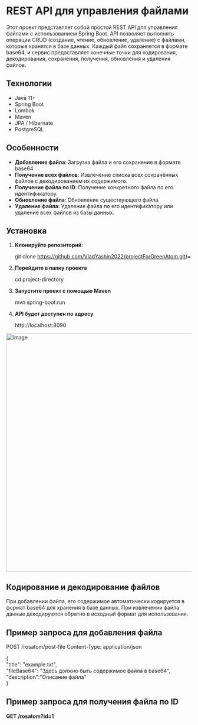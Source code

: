# REST API для управления файлами

Этот проект представляет собой простой REST API для управления файлами с использованием Spring Boot. API позволяет выполнять операции CRUD (создание, чтение, обновление, удаление) с файлами, которые хранятся в базе данных. Каждый файл сохраняется в формате base64, и сервис предоставляет конечные точки для кодирования, декодирования, сохранения, получения, обновления и удаления файлов.

## Технологии

- Java 11+
- Spring Boot
- Lombok
- Maven
- JPA / Hibernate
- PostgreSQL

## Особенности

- **Добавление файла**: Загрузка файла и его сохранение в формате base64.
- **Получение всех файлов**: Извлечение списка всех сохранённых файлов с декодированием их содержимого.
- **Получение файла по ID**: Получение конкретного файла по его идентификатору.
- **Обновление файла**: Обновление существующего файла.
- **Удаление файла**: Удаление файла по его идентификатору или удаление всех файлов из базы данных.

## Установка

1. **Клонируйте репозиторий**:

   git clone https://github.com/VladYashin2022/projectForGreenAtom.git)=

2. **Перейдите в папку проекта**

   cd project-directory

3. **Запустите проект с помощью Maven**

   mvn spring-boot:run

4. **API будет доступен по адресу**

   http://localhost:8090


<img width="644" alt="image" src="https://github.com/user-attachments/assets/0e5c50d6-d37e-4946-afa0-af24698f075e">

## Кодирование и декодирование файлов

При добавлении файла, его содержимое автоматически кодируется в формат base64 для хранения в базе данных. При извлечении файла данные декодируются обратно в исходный формат для использования.

## Пример запроса для добавления файла

POST /rosatom/post-file
Content-Type: application/json

{  
    "title": "example.txt",  
    "fileBase64": "Здесь должно быть содержимое файла в base64",  
    "description":"Описание файла"  
}  

## Пример запроса для получения файла по ID

**GET /rosatom?id=1**
